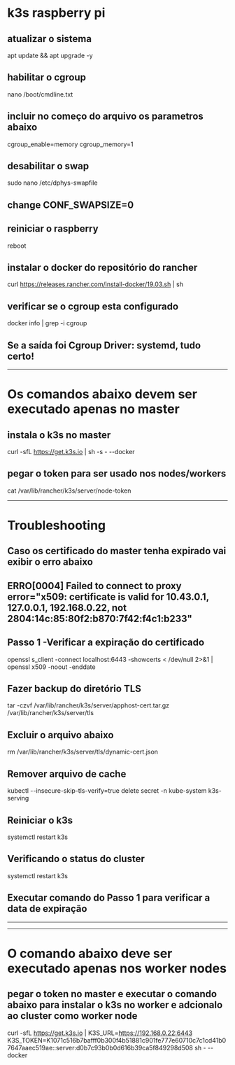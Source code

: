 # k3s raspberry pi

## atualizar o sistema
apt update && apt upgrade -y

## habilitar o cgroup
nano /boot/cmdline.txt

## incluir no começo do arquivo os parametros abaixo
cgroup_enable=memory cgroup_memory=1

## desabilitar o swap
sudo nano /etc/dphys-swapfile
## change CONF_SWAPSIZE=0
 
## reiniciar o raspberry
reboot

## instalar o docker do repositório do rancher
curl https://releases.rancher.com/install-docker/19.03.sh | sh

## verificar se o cgroup esta configurado
docker info | grep -i cgroup
## Se a saída foi Cgroup Driver: systemd, tudo certo!


---------------------------------------------------------------
# Os comandos abaixo devem ser executado apenas no master     

## instala o k3s no master
curl -sfL https://get.k3s.io | sh -s - --docker 

## pegar o token para ser usado nos nodes/workers
cat /var/lib/rancher/k3s/server/node-token

---------------------------------------------------------------
# Troubleshooting
## Caso os certificado do master tenha expirado vai exibir o erro abaixo
## ERRO[0004] Failed to connect to proxy     error="x509: certificate is valid for 10.43.0.1, 127.0.0.1, 192.168.0.22, not 2804:14c:85:80f2:b870:7f42:f4c1:b233"

## Passo 1 -Verificar a expiração do certificado
openssl s_client -connect localhost:6443 -showcerts < /dev/null 2>&1 | openssl x509 -noout -enddate

## Fazer backup do diretório TLS
tar -czvf /var/lib/rancher/k3s/server/apphost-cert.tar.gz /var/lib/rancher/k3s/server/tls

## Excluir o arquivo abaixo
rm /var/lib/rancher/k3s/server/tls/dynamic-cert.json

## Remover arquivo de cache
kubectl --insecure-skip-tls-verify=true delete secret -n kube-system k3s-serving

## Reiniciar o k3s
systemctl restart k3s

## Verificando o status do cluster
systemctl restart k3s

## Executar comando do Passo 1 para verificar a data de expiração


---------------------------------------------------------------

---------------------------------------------------------------
# O comando abaixo deve ser executado apenas nos worker nodes

## pegar o token no master e executar o comando abaixo para instalar o k3s no worker e adcionalo ao cluster como worker node
curl -sfL https://get.k3s.io | K3S_URL=https://192.168.0.22:6443 K3S_TOKEN=K1071c516b7bafff0b300f4b51881c901fe777e60710c7c1cd41b07647aaec519ae::server:d0b7c93b0b0d616b39ca5f849298d508 sh - --docker



